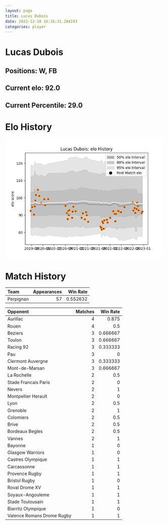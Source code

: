 ```yaml
---  
layout: page  
title: Lucas Dubois  
date: 2022-12-18 16:16:31.284193  
categories: player  
---
```

# Lucas Dubois

## Positions: W, FB

## Current elo: 92.0

## Current Percentile: 29.0

# Elo History


![elo history](history_LucasDubois.png)
# Match History


| Team      |   Appearances |   Win Rate |
|:----------|--------------:|-----------:|
| Perpignan |            57 |   0.552632 |

| Opponent                   |   Matches |   Win Rate |
|:---------------------------|----------:|-----------:|
| Aurillac                   |         4 |   0.875    |
| Rouen                      |         4 |   0.5      |
| Beziers                    |         3 |   0.666667 |
| Toulon                     |         3 |   0.666667 |
| Racing 92                  |         3 |   0.333333 |
| Pau                        |         3 |   0        |
| Clermont Auvergne          |         3 |   0.333333 |
| Mont-de-Marsan             |         3 |   0.666667 |
| La Rochelle                |         2 |   0.5      |
| Stade Francais Paris       |         2 |   0        |
| Nevers                     |         2 |   1        |
| Montpellier Herault        |         2 |   0        |
| Lyon                       |         2 |   0.5      |
| Grenoble                   |         2 |   1        |
| Colomiers                  |         2 |   0.5      |
| Brive                      |         2 |   0.5      |
| Bordeaux Begles            |         2 |   0.5      |
| Vannes                     |         2 |   1        |
| Bayonne                    |         1 |   0        |
| Glasgow Warriors           |         1 |   0        |
| Castres Olympique          |         1 |   1        |
| Carcassonne                |         1 |   1        |
| Provence Rugby             |         1 |   1        |
| Bristol Rugby              |         1 |   0        |
| Roval Drome XV             |         1 |   1        |
| Soyaux-Angouleme           |         1 |   1        |
| Stade Toulousain           |         1 |   1        |
| Biarritz Olympique         |         1 |   0        |
| Valence Romans Drome Rugby |         1 |   1        |